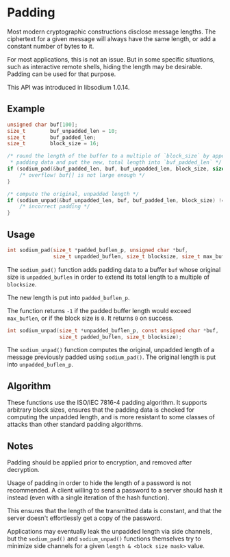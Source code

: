 # Padding

Most modern cryptographic constructions disclose message lengths. The ciphertext
for a given message will always have the same length, or add a constant number
of bytes to it.

For most applications, this is not an issue. But in some specific situations,
such as interactive remote shells, hiding the length may be desirable. Padding
can be used for that purpose.

This API was introduced in libsodium 1.0.14.

## Example

```c
unsigned char buf[100];
size_t        buf_unpadded_len = 10;
size_t        buf_padded_len;
size_t        block_size = 16;

/* round the length of the buffer to a multiple of `block_size` by appending
 * padding data and put the new, total length into `buf_padded_len` */
if (sodium_pad(&buf_padded_len, buf, buf_unpadded_len, block_size, sizeof buf) != 0) {
    /* overflow! buf[] is not large enough */
}

/* compute the original, unpadded length */
if (sodium_unpad(&buf_unpadded_len, buf, buf_padded_len, block_size) != 0) {
    /* incorrect padding */
}
```

## Usage

```c
int sodium_pad(size_t *padded_buflen_p, unsigned char *buf,
               size_t unpadded_buflen, size_t blocksize, size_t max_buflen);
```

The `sodium_pad()` function adds padding data to a buffer `buf` whose original
size is `unpadded_buflen` in order to extend its total length to a multiple of
`blocksize`.

The new length is put into `padded_buflen_p`.

The function returns `-1` if the padded buffer length would exceed `max_buflen`,
or if the block size is `0`. It returns `0` on success.

```c
int sodium_unpad(size_t *unpadded_buflen_p, const unsigned char *buf,
                 size_t padded_buflen, size_t blocksize);
```

The `sodium_unpad()` function computes the original, unpadded length of a
message previously padded using `sodium_pad()`. The original length is put into
`unpadded_buflen_p`.

## Algorithm

These functions use the ISO/IEC 7816-4 padding algorithm. It supports arbitrary
block sizes, ensures that the padding data is checked for computing the
unpadded length, and is more resistant to some classes of attacks than other
standard padding algorithms.

## Notes

Padding should be applied prior to encryption, and removed after decryption.

Usage of padding in order to hide the length of a password is not recommended. A
client willing to send a password to a server should hash it instead (even with
a single iteration of the hash function).

This ensures that the length of the transmitted data is constant, and that the
server doesn't effortlessly get a copy of the password.

Applications may eventually leak the unpadded length via side channels, but the
`sodium_pad()` and `sodium_unpad()` functions themselves try to minimize side
channels for a given `length & <block size mask>` value.
